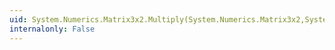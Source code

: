 ```yaml
---
uid: System.Numerics.Matrix3x2.Multiply(System.Numerics.Matrix3x2,System.Single)
internalonly: False
---
```

